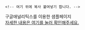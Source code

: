 <!DOCTYPE html>
<html>
<head>
    <title>구글 애널리틱스 첫 실습!</title>
    <meta charset="UTF-8" />
    <!-- 여기 아래에 복사 붙여넣기 합니다. -->
    <!-- Google tag (gtag.js) -->

<script async src="https://www.googletagmanager.com/gtag/js?id=G-CKX6P9LFTK"></script>
<script>
  window.dataLayer = window.dataLayer || [];
  function gtag(){dataLayer.push(arguments);}
  gtag('js', new Date());

  gtag('config', 'G-CKX6P9LFTK');
</script>
    <!-- 여기 위에 복사 붙여넣기 합니다. -->
</head>
<body>
    구글애널리틱스를 이용한 샘플페이지 <br />
    <a href="https://blog.naver.com/appifystudio/222841170236" target="_blank">
        자세한 내용은 여기를 눌러 확인해주세요.
    </a>
</body>
</html>
